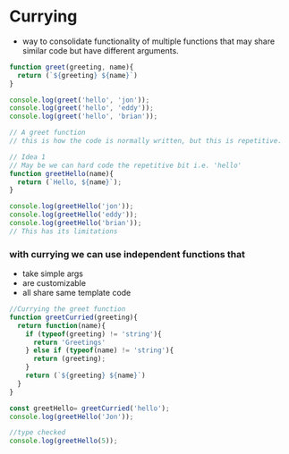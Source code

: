 # Currying
* way to consolidate functionality of multiple functions that may share similar
  code but have different arguments.

```javascript
function greet(greeting, name){
  return (`${greeting} ${name}`)
}

console.log(greet('hello', 'jon'));
console.log(greet('hello', 'eddy'));
console.log(greet('hello', 'brian'));

// A greet function
// this is how the code is normally written, but this is repetitive.

// Idea 1
// May be we can hard code the repetitive bit i.e. 'hello'
function greetHello(name){
  return (`Hello, ${name}`);
}

console.log(greetHello('jon'));
console.log(greetHello('eddy'));
console.log(greetHello('brian'));
// This has its limitations
```

### with currying we can use independent functions that
* take simple args
* are customizable 
* all share same template code
```javascript
//Currying the greet function
function greetCurried(greeting){
  return function(name){
    if (typeof(greeting) != 'string'){
      return 'Greetings'
    } else if (typeof(name) != 'string'){
      return (greeting);
    }
    return (`${greeting} ${name}`)
  }
}

const greetHello= greetCurried('hello');
console.log(greetHello('Jon'));

//type checked
console.log(greetHello(5));
```